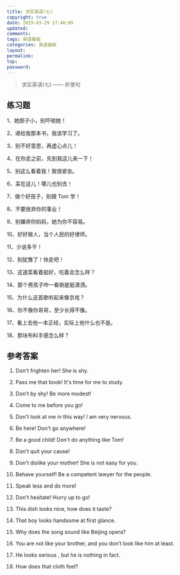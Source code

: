 ```yaml
---
title: 求实英语(七)
copyright: true
date: 2019-03-29 17:48:09
updated:
comments:
tags: 英语基础
categories: 英语基础
layout:
permalink:
top:
password:
---
```


<blockquote class="blockquote-center"> 求实英语(七) —— 祈使句 </blockquote>

<!-- more -->

## 练习题

1、她胆子小，别吓唬她！

2、递给我那本书，我该学习了。

3、别不好意思，再虚心点儿！

4、在你走之前，先到我这儿来一下！

5、别这么看着我！我很紧张。

6、呆在这儿！哪儿也别去！

7、做个好孩子，别跟 Tom 学！

8、不要放弃你的事业！

9、别嫌弃你妈妈，她为你不容易。

10、好好做人，当个人民的好律师。

11、少说多干！

12、别犹豫了！快走吧！

13、这道菜看着挺好，吃着会怎么样？

14、那个男孩子咋一看倒是挺潇洒。

15、为什么这首歌听起来像京戏？

16、你不像你哥哥，至少长得不像。

17、看上去他一本正经，实际上他什么也不是。

18、那块布料手感怎么样？

## 参考答案

1. Don't frighten her! She is shy.

2. Pass me that book! It's time for me to study.

3. Don't by shy! Be more modest!

4. Come to me before you go!

5. Don't look at me in this way! I am very nervous.

6. Be here! Don't go anywhere!

7. Be a good child! Don't do anything like Tom!

8. Don't quit your cause!

9. Don't dislike your mother! She is not easy for you.

10. Behave yourself! Be a competent lawyer for the people.

11. Speak less and do more!

12. Don't hesitate! Hurry up to go!

13. This dish looks nice, how does it taste?

14. That boy looks handsome at first glance.

15. Why does the song sound like Beijing opera?

16. You are not like your brother, and you don't look like him at least.

17. He looks serious , but he is nothing in fact.

18. How does that cloth feel?
